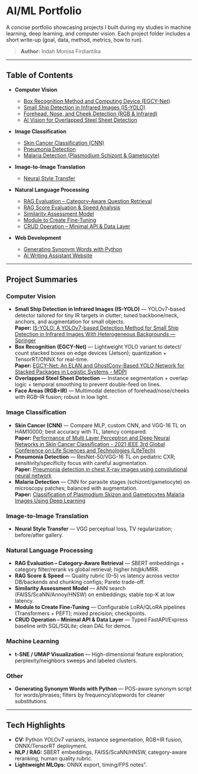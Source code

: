 

# AI/ML Portfolio

A concise portfolio showcasing projects I built during my studies in machine learning, deep learning, and computer vision. Each project folder includes a short write-up (goal, data, method, metrics, how to run). 

> **Author:** Indah Monisa Firdiantika

---

## Table of Contents

* **Computer Vision**

  * [Box Recognition Method and Computing Device (EGCY-Net)](./Computer%20Vision/Box%20Recognition%20%28EGCY-Net%29/README.md)
  * [Small Ship Detection in Infrared Images (IS-YOLO)](./Computer%20Vision/Small%20Ship%20Detection%20%28IS-YOLO%29/README.md)
  * [Forehead, Nose, and Cheek Detection (RGB & Infrared)](./Computer%20Vision/Face%20Areas%20%28RGB+IR%29/README.md)
  * [AI Vision for Overlapped Steel Sheet Detection](./Computer%20Vision/Overlapped%20Steel%20Sheet%20Detection/README.md)

* **Image Classification**

  * [Skin Cancer Classification (CNN)](./Image%20Classification/Skin%20Cancer%20Classification%20%28CNN%29/README.md)
  * [Pneumonia Detection](./Image%20Classification/Pneumonia%20Detection/README.md)
  * [Malaria Detection (Plasmodium Schizont & Gametocyte)](./Image%20Classification/Malaria%20Detection/README.md)

* **Image-to-Image Translation**

  * [Neural Style Transfer](./Image-to-Image/Neural%20Style%20Transfer/README.md)

* **Natural Language Processing**

  * [RAG Evaluation – Category-Aware Question Retrieval](./NLP/RAG%20Evaluation/README.md)
  * [RAG Score Evaluation & Speed Analysis](./NLP/RAG%20Score%20&%20Speed/README.md)
  * [Similarity Assessment Model](./NLP/RAG%20Similarity%20Assessment/README.md)
  * [Module to Create Fine-Tuning](./NLP/Module%20to%20Create%20Fine-Tuning/README.md)
  * [CRUD Operation – Minimal API & Data Layer](./NLP/CRUD%20Operation%20–%20Minimal%20API%20&%20Data%20Layer/README.md)


* **Web Development**

  * [Generating Synonym Words with Python](./Web%20Development/Generating%20Synonym%20Words%20with%20Python/README.md)
  * [AI Writing Assistant Website](./Web%20Development/AI%20Writing%20Assistant%20Website/README.md)

---

## Project Summaries

### Computer Vision

* **Small Ship Detection in Infrared Images (IS-YOLO)** — YOLOv7-based detector tailored for tiny IR targets in clutter; tuned backbone/neck, anchors, and augmentation for small objects. <br>
 **Paper:** [IS-YOLO: A YOLOv7-based Detection Method for Small Ship Detection in Infrared Images With Heterogeneous Backgrounds — Springer](https://link.springer.com/article/10.1007/s12555-024-0044-8)
* **Box Recognition (EGCY-Net)** — Lightweight YOLO variant to detect/ count stacked boxes on edge devices (Jetson); quantization + TensorRT/ONNX for real-time. <br>
  **Paper:** [EGCY-Net: An ELAN and GhostConv-Based YOLO Network for Stacked Packages in Logistic Systems - MDPI](https://www.mdpi.com/2076-3417/14/7/2763)
* **Overlapped Steel Sheet Detection** — Instance segmentation + overlap logic + temporal smoothing to prevent double-feed on lines.
* **Face Areas (RGB+IR)** — Multimodal detection of forehead/nose/cheeks with RGB–IR fusion; robust in low light.

### Image Classification

* **Skin Cancer (CNN)** — Compare MLP, custom CNN, and VGG-16 TL on HAM10000; best accuracy with TL, latency compared. <br>
  **Paper:** [Performance of Multi Layer Perceptron and Deep Neural Networks in Skin Cancer Classification - 2021 IEEE 3rd Global Conference on Life Sciences and Technologies (LifeTech) ](https://ieeexplore.ieee.org/document/9391876)
* **Pneumonia Detection** — ResNet-50/VGG-16 TL on pediatric CXR; sensitivity/specificity focus with careful augmentation. <br>
  **Paper:** [Pneumonia detection in chest X-ray images using convolutional neural network](https://pubs.aip.org/aip/acp/article-abstract/2499/1/020001/2827211/Pneumonia-detection-in-chest-X-ray-images-using?redirectedFrom=fulltext)
* **Malaria Detection** — CNN for parasite stages (schizont/gametocyte) on microscopy patches; balanced with augmentation. <br>
  **Paper:** [Classification of Plasmodium Skizon and Gametocytes Malaria Images Using Deep Learning](https://ieeexplore.ieee.org/document/9649676)

### Image-to-Image Translation

* **Neural Style Transfer** — VGG perceptual loss, TV regularization; before/after gallery.

### Natural Language Processing

* **RAG Evaluation – Category-Aware Retrieval** — SBERT embeddings + category filter/rerank vs global retrieval; higher hit@k/MRR.
* **RAG Score & Speed** — Quality rubric (0–5) vs latency across vector DB/backends and chunking configs; Pareto trade-off.
* **Similarity Assessment Model** — ANN search (FAISS/ScaNN/Annoy/HNSW) on embeddings; stable top-K at low latency.
* **Module to Create Fine-Tuning** — Configurable LoRA/QLoRA pipelines (Transformers + PEFT); mixed precision; checkpoints.
* **CRUD Operation – Minimal API & Data Layer** — Typed FastAPI/Express baseline with SQL/SQLite; clean DAL for demos.

### Machine Learning

* **t-SNE / UMAP Visualization** — High-dimensional feature exploration; perplexity/neighbors sweeps and labeled clusters.

### Other

* **Generating Synonym Words with Python** — POS-aware synonym script for words/phrases; filters by frequency/stopwords for cleaner substitutions.

---

## Tech Highlights

* **CV:** Python YOLOv7 variants, instance segmentation, RGB+IR fusion, ONNX/TensorRT deployment.
* **NLP / RAG:** SBERT embeddings, FAISS/ScaNN/HNSW, category-aware reranking, human quality rubric.
* **Lightweight MLOps:** ONNX export, timing/FPS notes”.

